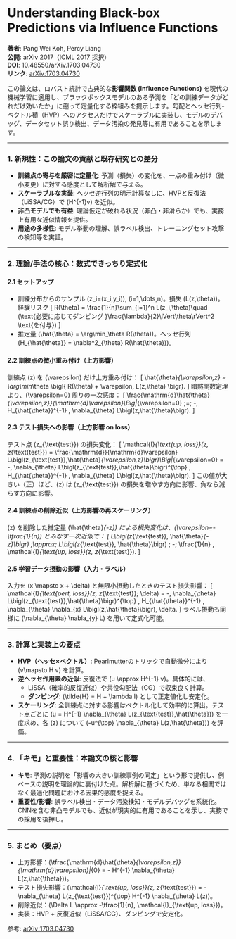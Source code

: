 # Understanding Black-box Predictions via Influence Functions

**著者**: Pang Wei Koh, Percy Liang  
**公開**: arXiv 2017（ICML 2017 採択）  
**DOI**: 10.48550/arXiv.1703.04730  
**リンク**: [arXiv:1703.04730](https://arxiv.org/abs/1703.04730)

この論文は、ロバスト統計で古典的な**影響関数 (Influence Functions)** を現代の機械学習に適用し、ブラックボックスモデルのある予測を「どの訓練データがどれだけ効いたか」に遡って定量化する枠組みを提示します。勾配とヘッセ行列-ベクトル積（HVP）へのアクセスだけでスケーラブルに実装し、モデルのデバッグ、データセット誤り検出、データ汚染の発見等に有用であることを示します。

---

### 1. 新規性：この論文の貢献と既存研究との差分

- **訓練点の寄与を厳密に定量化**: 予測（損失）の変化を、一点の重み付け（微小変更）に対する感度として解析解で与える。
- **スケーラブルな実装**: ヘッセ逆行列の明示計算なしに、HVPと反復法（LiSSA/CG）で \(H^{-1}v\) を近似。
- **非凸モデルでも有益**: 理論仮定が破れる状況（非凸・非滑らか）でも、実務上有用な近似情報を提供。
- **用途の多様性**: モデル挙動の理解、誤ラベル検出、トレーニングセット攻撃の検知等を実証。

---

### 2. 理論/手法の核心：数式できっちり定式化

#### 2.1 セットアップ
- 訓練分布からのサンプル \(z_i=(x_i,y_i)\), \(i=1,\dots,n\)。損失 \(L(z,\theta)\)。経験リスク
\[
R(\theta) = \frac{1}{n}\sum_{i=1}^n L(z_i,\theta)\quad (\text{必要に応じてダンピング }\frac{\lambda}{2}\lVert\theta\rVert^2 \text{を付与})
\]
- 推定量 \(\hat{\theta} = \arg\min_\theta R(\theta)\)。ヘッセ行列 \(H_{\hat{\theta}} = \nabla^2_{\theta} R(\hat{\theta})\)。

#### 2.2 訓練点の微小重み付け（上方影響）
訓練点 \(z\) を \(\varepsilon\) だけ上方重み付け：
\[
\hat{\theta}_{\varepsilon,z} = \arg\min_\theta \bigl\{ R(\theta) + \varepsilon\, L(z,\theta) \bigr\}.
\]
暗黙関数定理より、\(\varepsilon=0\) 周りの一次感度：
\[
\frac{\mathrm{d}\hat{\theta}_{\varepsilon,z}}{\mathrm{d}\varepsilon}\Big|_{\varepsilon=0} \;=\; -\, H_{\hat{\theta}}^{-1} \, \nabla_{\theta} L\bigl(z,\hat{\theta}\bigr).
\]

#### 2.3 テスト損失への影響（上方影響 on loss）
テスト点 \(z_{\text{test}}\) の損失変化：
\[
\mathcal{I}_{\text{up, loss}}(z, z_{\text{test}})
= \frac{\mathrm{d}}{\mathrm{d}\varepsilon} L\bigl(z_{\text{test}},\hat{\theta}_{\varepsilon,z}\bigr)\Big|_{\varepsilon=0}
= -\, \nabla_{\theta} L\bigl(z_{\text{test}},\hat{\theta}\bigr)^{\top} 
\, H_{\hat{\theta}}^{-1} 
\, \nabla_{\theta} L\bigl(z,\hat{\theta}\bigr).
\]
この値が大きい（正）ほど、\(z\) は \(z_{\text{test}}\) の損失を増やす方向に影響、負なら減らす方向に影響。

#### 2.4 訓練点の削除近似（上方影響の再スケーリング）
\(z\) を削除した推定量 \(\hat{\theta}_{-z}\) による損失変化は、\(\varepsilon=-\tfrac{1}{n}\) とみなす一次近似で：
\[
L\bigl(z_{\text{test}}, \hat{\theta}_{-z}\bigr) 
\;\approx\; L\bigl(z_{\text{test}}, \hat{\theta}\bigr)
\; -\; \tfrac{1}{n} \, \mathcal{I}_{\text{up, loss}}(z, z_{\text{test}}).
\]

#### 2.5 学習データ摂動の影響（入力・ラベル）
入力を \(x \mapsto x + \delta\) と無限小摂動したときのテスト損失影響：
\[
\mathcal{I}_{\text{pert, loss}}(z, z_{\text{test}}; \delta)
= -\, \nabla_{\theta} L\bigl(z_{\text{test}},\hat{\theta}\bigr)^{\top}
\, H_{\hat{\theta}}^{-1} 
\, \nabla_{\theta} \nabla_{x} L\bigl(z,\hat{\theta}\bigr)\, \delta.
\]
ラベル摂動も同様に \(\nabla_{\theta} \nabla_{y} L\) を用いて定式化可能。

---

### 3. 計算と実装上の要点
- **HVP（ヘッセ×ベクトル）**: Pearlmutterのトリックで自動微分により \(v\mapsto H v\) を計算。
- **逆ヘッセ作用素の近似**: 反復法で \(u \approx H^{-1} v\)。具体的には、
  - LiSSA（確率的反復近似）や共役勾配法（CG）で収束良く計算。
  - **ダンピング**: \(\tilde{H} = H + \lambda I\) として正定値化し安定化。
- **スケーリング**: 全訓練点に対する影響はベクトル化して効率的に算出。テスト点ごとに \(u = H^{-1} \nabla_{\theta} L(z_{\text{test}},\hat{\theta})\) を一度求め、各 \(z\) について \(-u^{\top} \nabla_{\theta} L(z,\hat{\theta})\) を評価。

---

### 4. 「キモ」と重要性：本論文の核と影響
- **キモ**: 予測の説明を「影響の大きい訓練事例の同定」という形で提供し、例ベースの説明を理論的に裏付けた点。解析解に基づくため、単なる相関ではなく最適化問題における因果的感度を捉える。
- **重要性/影響**: 誤ラベル検出・データ汚染検知・モデルデバッグを系統化。CNNを含む非凸モデルでも、近似が現実的に有用であることを示し、実務での採用を後押し。

---

### 5. まとめ（要点）
- 上方影響：\(\tfrac{\mathrm{d}\hat{\theta}_{\varepsilon,z}}{\mathrm{d}\varepsilon}|_{0} = - H^{-1} \nabla_{\theta} L(z,\hat{\theta})\)。
- テスト損失影響：\(\mathcal{I}_{\text{up, loss}}(z, z_{\text{test}}) = - \nabla_{\theta} L(z_{\text{test}})^{\top} H^{-1} \nabla_{\theta} L(z)\)。
- 削除近似：\(\Delta L \approx -\tfrac{1}{n}\, \mathcal{I}_{\text{up, loss}}\)。
- 実装：HVP + 反復近似（LiSSA/CG）、ダンピングで安定化。

参考: [arXiv:1703.04730](https://arxiv.org/abs/1703.04730)
